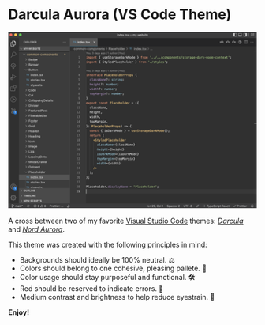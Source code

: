 # Darcula Aurora (VS Code Theme)

![Darcula Aroura screenshot](https://raw.githubusercontent.com/timothyneiljohnson/darcula-aurora-theme/main/darcula-aurora.png "Darcula Aroura")

A cross between two of my favorite [Visual Studio Code](https://code.visualstudio.com/) themes: [_Darcula_](https://marketplace.visualstudio.com/items?itemName=rokoroku.vscode-theme-darcula) and [_Nord Aurora_](https://marketplace.visualstudio.com/items?itemName=Avetis.nord-palette).

This theme was created with the following principles in mind:
* Backgrounds should ideally be 100% neutral. ⚖️
* Colors should belong to one cohesive, pleasing pallete. 🎨
* Color usage should stay purposeful and functional. 🛠️
* Red should be reserved to indicate errors. 🚫
* Medium contrast and brightness to help reduce eyestrain. 👀


**Enjoy!**
